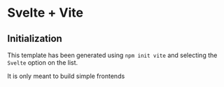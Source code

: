 # Svelte + Vite

## Initialization

This template has been generated using `npm init vite` and selecting the `Svelte`
option on the list.

It is only meant to build simple frontends
